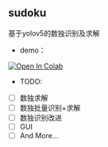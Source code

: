 ## sudoku
基于yolov5的数独识别及求解

- demo：

[![Open In Colab](https://colab.research.google.com/assets/colab-badge.svg)](https://colab.research.google.com/github/pk5ls20/sudoku/blob/main/demo.ipynb) 

- TODO:
- [ ] 数独求解
- [ ] 数独批量识别+求解
- [ ] 数独识别改进
- [ ] GUI
- [ ] And More...